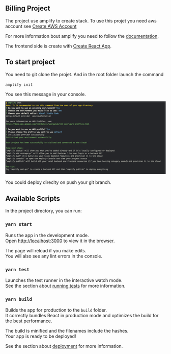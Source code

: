 ## Billing Project

The project use amplify to create stack. To use this projet you need aws account see [Create AWS Account](https://portal.aws.amazon.com/billing/signup?redirect_url=https%3A%2F%2Faws.amazon.com%2Fregistration-confirmation#/start)

For more information bout amplify you need to follow the [documentation](https://docs.amplify.aws/).

The frontend side is create with [Create React App](https://github.com/facebook/create-react-app).

## To start project

You need to git clone the projet. And in the root folder launch the command

`amplify init`

You see this message in your console.

![amplify init](doc/init.png)

You could deploy direclty on push your git branch.

## Available Scripts

In the project directory, you can run:

### `yarn start`

Runs the app in the development mode.<br />
Open [http://localhost:3000](http://localhost:3000) to view it in the browser.

The page will reload if you make edits.<br />
You will also see any lint errors in the console.

### `yarn test`

Launches the test runner in the interactive watch mode.<br />
See the section about [running tests](https://facebook.github.io/create-react-app/docs/running-tests) for more information.

### `yarn build`

Builds the app for production to the `build` folder.<br />
It correctly bundles React in production mode and optimizes the build for the best performance.

The build is minified and the filenames include the hashes.<br />
Your app is ready to be deployed!

See the section about [deployment](https://facebook.github.io/create-react-app/docs/deployment) for more information.
